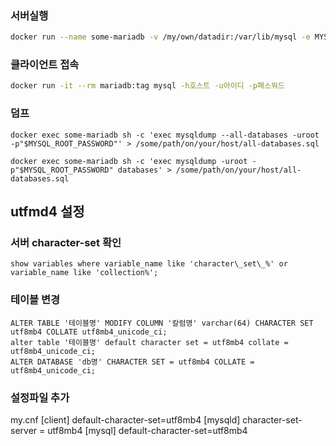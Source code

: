 ### 서버실행

```sh
docker run --name some-mariadb -v /my/own/datadir:/var/lib/mysql -e MYSQL_ROOT_PASSWORD=my-secret-pw -p3306:3306 -d mariadb:tag --character-set-server=utf8mb4 --collation-server=utf8mb4_unicode_ci
```



### 클라이언트 접속

```sh
docker run -it --rm mariadb:tag mysql -h호스트 -u아이디 -p패스워드
```



### 덤프

```
docker exec some-mariadb sh -c 'exec mysqldump --all-databases -uroot -p"$MYSQL_ROOT_PASSWORD"' > /some/path/on/your/host/all-databases.sql

docker exec some-mariadb sh -c 'exec mysqldump -uroot -p"$MYSQL_ROOT_PASSWORD" databases' > /some/path/on/your/host/all-databases.sql
```


## utfmd4 설정
### 서버 character-set 확인
``` mysql
show variables where variable_name like 'character\_set\_%' or variable_name like 'collection%';
```

### 테이블 변경
``` mysql
ALTER TABLE '테이블명' MODIFY COLUMN '칼럼명' varchar(64) CHARACTER SET utf8mb4 COLLATE utf8mb4_unicode_ci;
alter table '테이블명' default character set = utf8mb4 collate = utf8mb4_unicode_ci;
ALTER DATABASE 'db명' CHARACTER SET = utf8mb4 COLLATE = utf8mb4_unicode_ci;
```

### 설정파일 추가
my.cnf 
[client]
default-character-set=utf8mb4
[mysqld]
character-set-server = utf8mb4
[mysql]
default-character-set=utf8mb4
